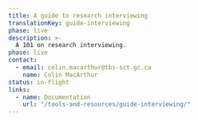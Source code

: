```yaml
---
title: A guide to research interviewing
translationKey: guide-interviewing
phase: live
description: >-
  A 101 on research interviewing.
phase: live
contact:
  - email: colin.macarthur@tbs-sct.gc.ca
    name: Colin MacArthur
status: in-flight
links:
  - name: Documentation
    url: "/tools-and-resources/guide-interviewing/"
---
```

